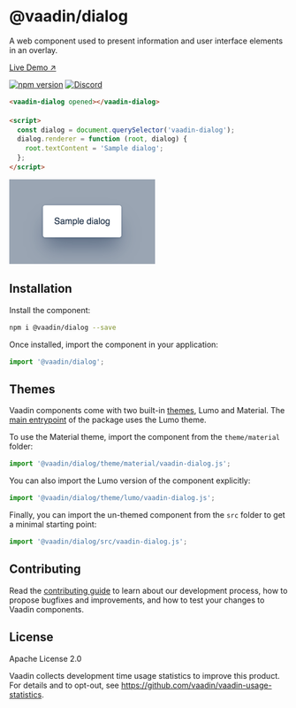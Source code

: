 # @vaadin/dialog

A web component used to present information and user interface elements in an overlay.

[Live Demo ↗](https://vaadin.com/docs/latest/ds/components/dialog)

[![npm version](https://badgen.net/npm/v/@vaadin/dialog)](https://www.npmjs.com/package/@vaadin/dialog)
[![Discord](https://img.shields.io/discord/732335336448852018?label=discord)](https://discord.gg/PHmkCKC)

```html
<vaadin-dialog opened></vaadin-dialog>

<script>
  const dialog = document.querySelector('vaadin-dialog');
  dialog.renderer = function (root, dialog) {
    root.textContent = 'Sample dialog';
  };
</script>
```

[<img src="https://raw.githubusercontent.com/vaadin/web-components/master/packages/dialog/screenshot.png" width="264" alt="Screenshot of vaadin-dialog">](https://vaadin.com/docs/latest/ds/components/dialog)

## Installation

Install the component:

```sh
npm i @vaadin/dialog --save
```

Once installed, import the component in your application:

```js
import '@vaadin/dialog';
```

## Themes

Vaadin components come with two built-in [themes](https://vaadin.com/docs/latest/ds/customization/using-themes), Lumo and Material.
The [main entrypoint](https://github.com/vaadin/web-components/blob/master/packages/dialog/vaadin-dialog.js) of the package uses the Lumo theme.

To use the Material theme, import the component from the `theme/material` folder:

```js
import '@vaadin/dialog/theme/material/vaadin-dialog.js';
```

You can also import the Lumo version of the component explicitly:

```js
import '@vaadin/dialog/theme/lumo/vaadin-dialog.js';
```

Finally, you can import the un-themed component from the `src` folder to get a minimal starting point:

```js
import '@vaadin/dialog/src/vaadin-dialog.js';
```

## Contributing

Read the [contributing guide](https://vaadin.com/docs/latest/guide/contributing/overview) to learn about our development process, how to propose bugfixes and improvements, and how to test your changes to Vaadin components.

## License

Apache License 2.0

Vaadin collects development time usage statistics to improve this product.
For details and to opt-out, see https://github.com/vaadin/vaadin-usage-statistics.
